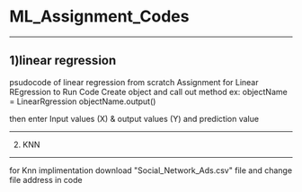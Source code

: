 # ML_Assignment_Codes
-------------------------------------------------------------------
1)linear regression  
-------------------------------------------------------------------
psudocode of linear regression from scratch
Assignment for Linear REgression
to Run Code
Create object and call out method
ex: objectName = LinearRgression
    objectName.output()
    
then enter Input values (X) & output values (Y) and prediction value 

--------------------------------------------------------------------
2) KNN 
--------------------------------------------------------------------
for Knn implimentation download "Social_Network_Ads.csv" file and change file address in code 
